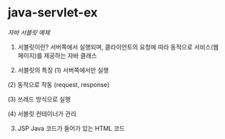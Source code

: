 # java-servlet-ex
*자바 서블릿 예제*

1. 서블릿이란?
서버쪽에서 실행되며, 클라이언트의 요청에 따라 동적으로 서비스(웹페이지)를 제공하는 자바 클래스

2. 서블릿의 특징
(1) 서버쪽에서만 실행 

(2) 동적으로 작동 (request, response) 

(3) 쓰레드 방식으로 실행 

(4) 서블릿 컨테이너가 관리 


3. JSP
Java 코드가 들어가 있는 HTML 코드

